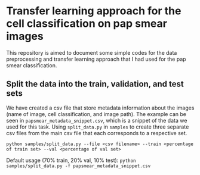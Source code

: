 # Transfer learning approach for the cell classification on pap smear images
This repository is aimed to document some simple codes for the data preprocessing and transfer learning approach that I had used for the pap smear classification.

## Split the data into the train, validation, and test sets
We have created a csv file that store metadata information about the images (name of image, cell classification, and image path). The example can be seen in `papsmear_metadata_snippet.csv`, which is a snippet of the data we used for this task. Using `split_data.py` in `samples` to create three separate csv files from the main csv file that each corresponds to a respective set.

`python samples/split_data.py --file <csv filename> --train <percentage of train set> --val <percentage of val set>` 

Default usage (70% train, 20% val, 10% test): `python samples/split_data.py -f papsmear_metadata_snippet.csv` 
